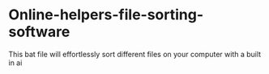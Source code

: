 # Online-helpers-file-sorting-software
This bat file will effortlessly sort different files on your computer with a built in ai
